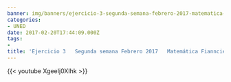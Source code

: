 ```yaml
---
banner: img/banners/ejercicio-3-segunda-semana-febrero-2017-matematica-fiannciera-grado-ade-uned.jpg
categories:
- UNED
date: 2017-02-20T17:44:09.000Z
tags:
- 
title: 'Ejercicio 3   Segunda semana Febrero 2017   Matemática Fiannciera   Grado Ade Uned'
---
```




{{< youtube XgeeIj0XIhk >}}

